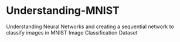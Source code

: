 # Understanding-MNIST
Understanding Neural Networks and creating a sequential network to classify images in MNIST Image Classification Dataset

